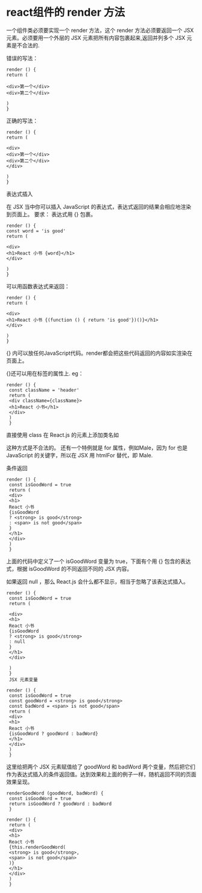 # react组件的 render 方法

一个组件类必须要实现一个 render 方法，这个 render 方法必须要返回一个 JSX 元素。必须要用一个外层的 JSX 元素把所有内容包裹起来,返回并列多个 JSX 元素是不合法的.

错误的写法：

```
render () {
return (

<div>第一个</div>
<div>第二个</div>

)
}
```

正确的写法：

```
render () {
return (

<div>
<div>第一个</div>
<div>第二个</div>
</div>

)
}
```



表达式插入

在 JSX 当中你可以插入 JavaScript 的表达式，表达式返回的结果会相应地渲染到页面上。
要求： 表达式用 {} 包裹。

```
render () {
const word = 'is good'
return (

<div>
<h1>React 小书 {word}</h1>
</div>

)
}
```

可以用函数表达式来返回：

```
render () {
return (

<div>
<h1>React 小书 {(function () { return 'is good'})()}</h1>
</div>

)
}
```

{} 内可以放任何JavaScript代码。render都会把这些代码返回的内容如实渲染在页面上。

{}还可以用在标签的属性上. eg：

```
render () {
 const className = 'header'
 return (
 <div className={className}>
 <h1>React 小书</h1>
 </div>
 )
 }
```

直接使用 class 在 React.js 的元素上添加类名如<div class=“xxx”> 这种方式是不合法的。
 还有一个特例就是 for 属性，例如<label for='male'>Male</label>，因为 for 也是 JavaScript 的关键字，所以在 JSX 用 htmlFor 替代，即 <label htmlFor='male'>Male</label>.

条件返回

```
render () {
 const isGoodWord = true
 return (
 <div>
 <h1>
 React 小书
 {isGoodWord
 ? <strong> is good</strong>
 : <span> is not good</span>
 }
 </h1>
 </div>
 )
 }
```

上面的代码中定义了一个 isGoodWord 变量为 true，下面有个用 {} 包含的表达式，根据 isGoodWord 的不同返回不同的 JSX 内容。

如果返回 null ，那么 React.js 会什么都不显示，相当于忽略了该表达式插入。

```
render () {
 const isGoodWord = true
 return (

 <div>
 <h1>
 React 小书
 {isGoodWord
 ? <strong> is good</strong>
 : null
 }
 </h1>
 </div>

 )
 }
 JSX 元素变量

render () {
 const isGoodWord = true
 const goodWord = <strong> is good</strong>
 const badWord = <span> is not good</span>
 return (
 <div>
 <h1>
 React 小书
 {isGoodWord ? goodWord : badWord}
 </h1>
 </div>
 )
 }
```

这里给把两个 JSX 元素赋值给了 goodWord 和 badWord 两个变量，然后把它们作为表达式插入的条件返回值。达到效果和上面的例子一样，随机返回不同的页面效果呈现。

```
renderGoodWord (goodWord, badWord) {
 const isGoodWord = true
 return isGoodWord ? goodWord : badWord
 }

render () {
 return (
 <div>
 <h1>
 React 小书
 {this.renderGoodWord(
 <strong> is good</strong>,
 <span> is not good</span>
 )}
 </h1>
 </div>
 )
 }
```













